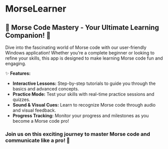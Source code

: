 # MorseLearner
## 🚀 **Morse Code Mastery - Your Ultimate Learning Companion!** 🥳

Dive into the fascinating world of Morse code with our user-friendly Windows application! Whether you’re a complete beginner or looking to refine your skills, this app is designed to make learning Morse code fun and engaging. 

✨ **Features:**
- **Interactive Lessons:** Step-by-step tutorials to guide you through the basics and advanced concepts.
- **Practice Mode:** Test your skills with real-time practice sessions and quizzes.
- **Sound & Visual Cues:** Learn to recognize Morse code through audio and visual feedback.
- **Progress Tracking:** Monitor your progress and milestones as you become a Morse code pro!

### Join us on this exciting journey to master Morse code and communicate like a pro! 🌟
